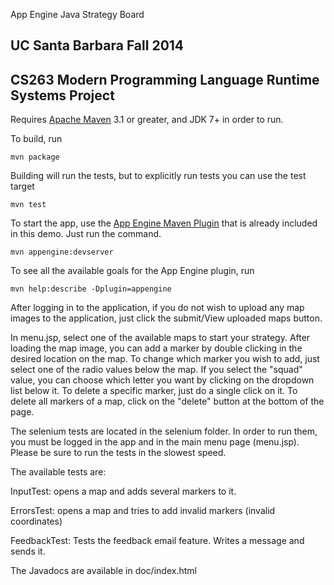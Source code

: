 App Engine Java Strategy Board

## UC Santa Barbara Fall 2014
## CS263 Modern Programming Language Runtime Systems Project

Requires [Apache Maven](http://maven.apache.org) 3.1 or greater, and JDK 7+ in order to run.

To build, run

    mvn package

Building will run the tests, but to explicitly run tests you can use the test target

    mvn test

To start the app, use the [App Engine Maven Plugin](http://code.google.com/p/appengine-maven-plugin/) that is already included in this demo.  Just run the command.

    mvn appengine:devserver

To see all the available goals for the App Engine plugin, run

    mvn help:describe -Dplugin=appengine

After logging in to the application, if you do not wish to upload any map images to the application, just click the submit/View uploaded maps button.

In menu.jsp, select one of the available maps to start your strategy. After loading the map image, you can add a marker by double clicking in the desired location on the map. To change which marker you wish to add, just select one of the radio values below the map. If you select the "squad" value, you can choose which letter you want by clicking on the dropdown list below it. To delete a specific marker, just do a single click on it. To delete all markers of a map, click on the "delete" button at the bottom of the page.

The selenium tests are located in the selenium folder. In order to run them, you must be logged in the app and in the main menu page (menu.jsp). Please be sure to run the tests in the slowest speed.

The available tests are:

InputTest: opens a map and adds several markers to it.

ErrorsTest: opens a map and tries to add invalid markers (invalid coordinates)

FeedbackTest: Tests the feedback email feature. Writes a message and sends it.

The Javadocs are available in doc/index.html
